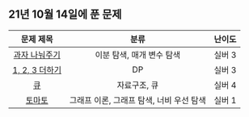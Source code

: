 ## 21년 10월 14일에 푼 문제


|문제 제목|분류|난이도|
|:---:|:---:|:---:|
|[과자 나눠주기](https://www.acmicpc.net/problem/16401)|이분 탐색, 매개 변수 탐색|실버 3|
|[1, 2, 3 더하기](https://www.acmicpc.net/problem/9095)|DP|실버 3|
|[큐](https://www.acmicpc.net/problem/10845)|자료구조, 큐|실버 4|
|[토마토](https://www.acmicpc.net/problem/7576)|그래프 이론, 그래프 탐색, 너비 우선 탐색|실버 1|
